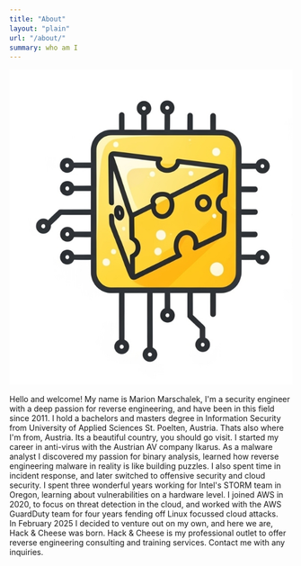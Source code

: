 ```yaml
---
title: "About"
layout: "plain"
url: "/about/"
summary: who am I
---
```



![Cheese](images/croppedlogo.png)

Hello and welcome! My name is Marion Marschalek, I'm a security engineer 
with a deep passion for reverse engineering, and have been in this field 
since 2011. I hold a bachelors and masters degree in Information Security 
from University of Applied Sciences St. Poelten, Austria. Thats also where 
I'm from, Austria. Its a beautiful country, you should go visit. 
I started my career in anti-virus with the Austrian AV company Ikarus. 
As a malware analyst I discovered my passion for binary analysis, learned
how reverse engineering malware in reality is like building puzzles. I 
also spent time in incident response, and later switched to offensive 
security and cloud security. I spent three wonderful years working for
Intel's STORM team in Oregon, learning about vulnerabilities on a 
hardware level. I joined AWS in 2020, to focus on threat detection in 
the cloud, and worked with the AWS GuardDuty team for four years fending
off Linux focussed cloud attacks.  
In February 2025 I decided to venture out on my own, and here we are,
Hack & Cheese was born. Hack & Cheese is my professional outlet to offer
reverse engineering consulting and training services. Contact me with any
inquiries. 